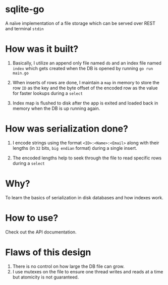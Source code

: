 # sqlite-go
A naïve implementation of a file storage which can be served over REST and terminal `stdin`

# How was it built?

1) Basically, I utilize an append only file named `db` and an index file named `index` which gets created when the DB is opened by running `go run main.go`

2) When inserts of rows are done, I maintain a `map` in memory to store the row `ID` as the key and the byte offset of the encoded row as the value for faster lookups during a `select`

3) Index map is flushed to disk after the app is exited and loaded back in memory when the DB is up running again.

# How was serialization done?
1) I encode strings using the format `<ID>:<Name>:<Email>` along with their lengths (in `32` bits, `big endian` format) during a single insert.

2) The encoded lengths help to seek through the file to read specific rows during a `select`

# Why?
To learn the basics of serialization in disk databases and how indexes work.

# How to use?
Check out the API documentation.

# Flaws of this design

1) There is no control on how large the DB file can grow.
2) I use mutexes on the file to ensure one thread writes and reads at a time but atomicity is not guaranteed.


   
